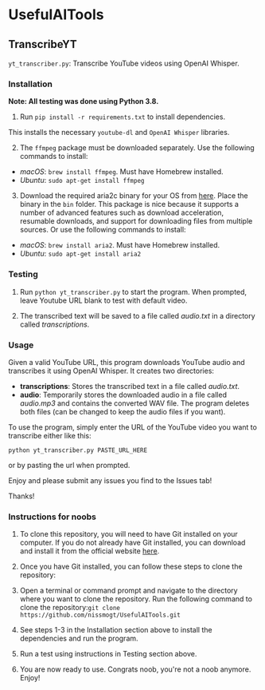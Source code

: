 # UsefulAITools

## TranscribeYT
```yt_transcriber.py```: Transcribe YouTube videos using OpenAI Whisper.

### Installation 
**Note: All testing was done using Python 3.8.**
1. Run ```pip install -r requirements.txt``` to install dependencies.
 
This installs the necessary `youtube-dl` and `OpenAI Whisper` libraries.

2. The `ffmpeg` package must be downloaded separately. Use the following commands to install:
- *macOS*: ```brew install ffmpeg```. Must have Homebrew installed.
- *Ubuntu*: ```sudo apt-get install ffmpeg```

3. Download the required aria2c binary for your OS from [here](https://aria2.github.io/). 
Place the binary in the `bin` folder. This package is nice because it supports a number of advanced features such 
as download acceleration, resumable downloads, and support for downloading files from multiple sources. 
Or use the following commands to install:
- *macOS*: ```brew install aria2```. Must have Homebrew installed.
- *Ubuntu*: ```sudo apt-get install aria2```
### Testing
1. Run ```python yt_transcriber.py``` to start the program. When prompted, leave 
Youtube URL blank to test with default video.

2. The transcribed text will be saved to a file called *audio.txt* in 
a directory called *transcriptions*.

### Usage
Given a valid YouTube URL, this program downloads YouTube audio and transcribes it using OpenAI Whisper. It creates two directories: 
- **transcriptions**: Stores the transcribed text in a file called *audio.txt*.
- **audio**: Temporarily stores the downloaded audio in a file called *audio.mp3* and contains the converted WAV file. 
The program deletes both files (can be changed to keep the audio files if you want).

To use the program, simply enter the URL of the YouTube video you want to transcribe either like this:

```python yt_transcriber.py PASTE_URL_HERE```

or by pasting the url when prompted.

Enjoy and please submit any issues you find to the Issues tab!

Thanks!

### Instructions for noobs
1. To clone this repository, you will need to have Git installed on your computer. If you do not already have Git installed, 
you can download and install it from the official website [here](https://git-scm.com/book/en/v2/Getting-Started-Installing-Git).

2. Once you have Git installed, you can follow these steps to clone the repository:

3. Open a terminal or command prompt and navigate to the directory where you want to clone the repository.
Run the following command to clone the repository:```git clone https://github.com/nissmogt/UsefulAITools.git```
4. See steps 1-3 in the Installation section above to install the dependencies and run the program.
5. Run a test using instructions in Testing section above.
6. You are now ready to use. Congrats noob, you're not a noob anymore. Enjoy!